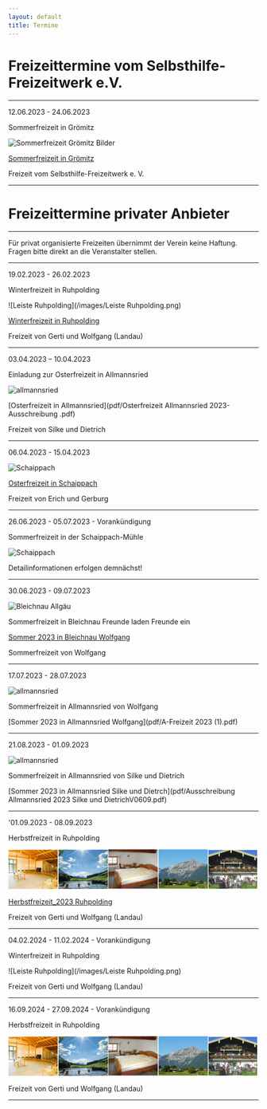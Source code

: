 ```yaml
---
layout: default
title: Termine
---
```

# Freizeittermine vom Selbsthilfe-Freizeitwerk e.V.

--------------------------------------------------------------------------------------------------

12.06.2023 - 24.06.2023 

Sommerfreizeit in Grömitz

![Sommerfreizeit Grömitz Bilder](https://ik.imagekit.io/zcrl68n9dky/tr:oi-leisten@@GR_1.jpeg,ox-0,oy-0,ow-94,oh-68:oi-leisten@@GR_2.jpeg,ox-97,oy-0,ow-94,oh-68:oi-leisten@@GR_3.jpeg,ox-194,oy-0,ow-94,oh-68:oi-leisten@@GR_4.jpeg,ox-291,oy-0,ow-94,oh-68:oi-leisten@@GR_5.jpeg,ox-388,oy-0,ow-94,oh-68/white.jpg)

[Sommerfreizeit in Grömitz](pdf/2023Gro_mitzV2_Klaus_20221204.pdf)

Freizeit vom Selbsthilfe-Freizeitwerk e. V. 

---------------------------------------------------------------------------------------------------

# Freizeittermine privater Anbieter

---------------------------------------------------------------------------------------------------

Für privat organisierte Freizeiten übernimmt der Verein keine Haftung. Fragen bitte direkt an die Veranstalter stellen.

-----------------------------------------------------------------------------------------------------

19.02.2023 - 26.02.2023 

Winterfreizeit in Ruhpolding

![Leiste Ruhpolding](/images/Leiste Ruhpolding.png)

[Winterfreizeit in Ruhpolding](pdf/Winterfreizeit_2023.pdf)

 Freizeit von Gerti und Wolfgang (Landau) 

------------------------------------------------------------------------------------------------------

03.04.2023 – 10.04.2023

Einladung zur Osterfreizeit in Allmannsried

![allmannsried](/images/allmansried.jpeg)

[Osterfreizeit in Allmannsried](pdf/Osterfreizeit Allmannsried 2023-Ausschreibung .pdf)

Freizeit von Silke und Dietrich

------------------------------------------------------------------------------------------------------

06.04.2023 - 15.04.2023

![Schaippach](/images/schaippach.jpeg)

[Osterfreizeit in Schaippach](pdf/EinladungOsterfreizeitSchaippach2023.pdf)

Freizeit von Erich und Gerburg

------------------------------------------------------------------------------------------------------

26.06.2023 - 05.07.2023 - Vorankündigung

Sommerfreizeit in der Schaippach-Mühle

![Schaippach](/images/schaippach.jpeg)

Detailinformationen erfolgen demnächst!

-----------------------------------------------------------------------------------------------------

30.06.2023 - 09.07.2023

![Bleichnau Allgäu](https://ik.imagekit.io/zcrl68n9dky/tr:oi-images@@Bleichnau_1.jpg,ox-0,oy-0,ow-94,oh-68:oi-images@@Bleichnau_2.heic,ox-97,oy-0,ow-94,oh-68:oi-images@@Bleichnau_3.jpg,ox-194,oy-0,ow-94,oh-68:oi-images@@Bleichnau_4.jpg,ox-291,oy-0,ow-94,oh-68:oi-images@@Bleichnau_5.jpg,ox-388,oy-0,ow-94,oh-68/white.jpg)

Sommerfreizeit in Bleichnau  Freunde laden Freunde ein 

[Sommer 2023 in Bleichnau Wolfgang](pdf/Freizeit20231(1)(1)(1)(1).pdf)

Sommerfreizeit von Wolfgang

-----------------------------------------------------------------------------------------------------

17.07.2023 - 28.07.2023 

![allmannsried](/images/allmansried.jpeg)

Sommerfreizeit in Allmannsried von Wolfgang

[Sommer 2023 in Allmannsried Wolfgang](pdf/A-Freizeit 2023 (1).pdf)

------------------------------------------------------------------------------------------------------

21.08.2023 - 01.09.2023 

![allmannsried](/images/allmansried.jpeg)

Sommerfreizeit in Allmannsried von Silke und Dietrich

[Sommer 2023 in Allmannsried Silke und Dietrch](pdf/Ausschreibung Allmannsried 2023 Silke und DietrichV0609.pdf)

------------------------------------------------------------------------------------------------------

'01.09.2023 - 08.09.2023  

Herbstfreizeit in Ruhpolding

![ruhpolding](/images/bildleiste_2021.png)

[Herbstfreizeit_2023 Ruhpolding](pdf/Herbstfreizeit_2023.pdf)

Freizeit von Gerti und Wolfgang (Landau)

--------------------------------------------------------------------------------------------------------

04.02.2024 - 11.02.2024 - Vorankündigung

Winterfreizeit in Ruhpolding 

![Leiste Ruhpolding](/images/Leiste Ruhpolding.png)

Freizeit von Gerti und Wolfgang (Landau)

--------------------------------------------------------------------------------------------------------

16.09.2024 - 27.09.2024 - Vorankündigung

Herbstfreizeit in Ruhpolding 

![ruhpolding](/images/bildleiste_2021.png)

Freizeit von Gerti und Wolfgang (Landau)

-------------------------------------------------------------------------------------------------------




